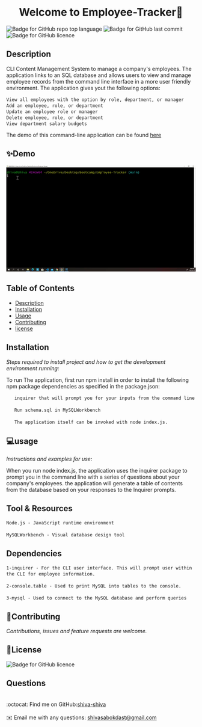 

<h1 align="center"> Welcome to Employee-Tracker👋</h1>

![Badge for GitHub repo top language](https://img.shields.io/github/languages/top/shiva-shiva/readmeGenerator?style=flat&logo=appveyor) ![Badge for GitHub last commit](https://img.shields.io/github/last-commit/shiva-shiva/readmeGenerator?style=flat&logo=appveyor)
![Badge for GitHub licence](https://img.shields.io/github/license/shiva-shiva/readmeGenerator?style=flat&logo=appveyor)
   


## Description 
   
CLI Content Management System to manage a company's employees. The application links to an SQL database and allows users to view and manage employee records from the command line interface in a more user friendly environment.
The application gives yout the following options:

    View all employees with the option by role, department, or manager
    Add an employee, role, or department
    Update an employee role or manager
    Delete employee, role, or department
    View department salary budgets

The demo of this command-line application can be found [here](https://drive.google.com/file/d/1plecZcnKg1PwtJfmV0xrgz_x1r4eyDdd/view)

 
## ✨Demo

![Demo](./asset/employee.gif)

 ## Table of Contents
* [Description](#Description)
* [Installation](#installation)
* [Usage](#usage)
* [Contributing](#contributing )
* [license](#license)
## Installation
*Steps required to install project and how to get the development environment running:*

To run The application, first run npm install in order to install the following npm package dependencies as specified in the package.json:

       inquirer that will prompt you for your inputs from the command line

       Run schema.sql in MySQLWorkbench

       The application itself can be invoked with node index.js.
      
## 💻usage
*Instructions and examples for use:*</br>

 When you run node index.js, the application uses the inquirer package to prompt you in the command line with a series of questions about your company's employees. the application will generate a table of contents from the database based on your responses to the Inquirer prompts.


## Tool & Resources

    Node.js - JavaScript runtime environment

    MySQLWorkbench - Visual database design tool


## Dependencies

    1-inquirer - For the CLI user interface. This will prompt user within the CLI for employee information.

    2-console.table - Used to print MySQL into tables to the console.

    3-mysql - Used to connect to the MySQL database and perform queries
    

## 🤝Contributing
*Contributions, issues and feature requests are welcome.*</br>
      
      
## 📝License
![Badge for GitHub licence](https://img.shields.io/github/license/shiva-shiva/readmeGenerator?style=flat&logo=appveyor)
      
## Questions
<br/>:octocat: Find me on GitHub:[shiva-shiva](https://github.com/shiva-shiva)<br />
    <br />
    ✉️ Email me with any questions: shivasabokdast@gmail.com